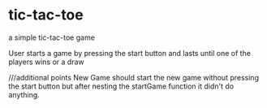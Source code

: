 # tic-tac-toe

a simple tic-tac-toe game

User starts a game by pressing the start button and lasts until one of the players wins or a draw

///additional points
New Game should start the new game without pressing the start button but after nesting the startGame function it didn't do anything.
